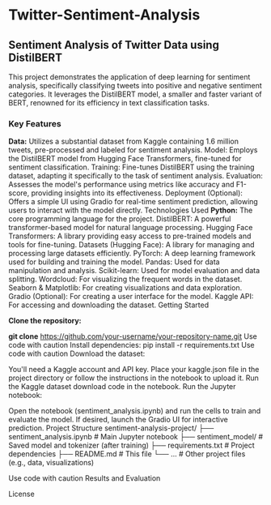 # Twitter-Sentiment-Analysis
## Sentiment Analysis of Twitter Data using DistilBERT
This project demonstrates the application of deep learning for sentiment analysis, specifically classifying tweets into positive and negative sentiment categories. It leverages the DistilBERT model, a smaller and faster variant of BERT, renowned for its efficiency in text classification tasks.

### Key Features
**Data:** Utilizes a substantial dataset from Kaggle containing 1.6 million tweets, pre-processed and labeled for sentiment analysis. Model: Employs the DistilBERT model from Hugging Face Transformers, fine-tuned for sentiment classification. Training: Fine-tunes DistilBERT using the training dataset, adapting it specifically to the task of sentiment analysis. Evaluation: Assesses the model's performance using metrics like accuracy and F1-score, providing insights into its effectiveness. Deployment (Optional): Offers a simple UI using Gradio for real-time sentiment prediction, allowing users to interact with the model directly. Technologies Used
**Python:** The core programming language for the project. DistilBERT: A powerful transformer-based model for natural language processing. Hugging Face Transformers: A library providing easy access to pre-trained models and tools for fine-tuning. Datasets (Hugging Face): A library for managing and processing large datasets efficiently. PyTorch: A deep learning framework used for building and training the model. Pandas: Used for data manipulation and analysis. Scikit-learn: Used for model evaluation and data splitting. Wordcloud: For visualizing the frequent words in the dataset. Seaborn & Matplotlib: For creating visualizations and data exploration. Gradio (Optional): For creating a user interface for the model. Kaggle API: For accessing and downloading the dataset. Getting Started

**Clone the repository:**

**git clone** https://github.com/your-username/your-repository-name.git Use code with caution Install dependencies:
pip install -r requirements.txt Use code with caution Download the dataset:

You'll need a Kaggle account and API key. Place your kaggle.json file in the project directory or follow the instructions in the notebook to upload it. Run the Kaggle dataset download code in the notebook. Run the Jupyter notebook:

Open the notebook (sentiment_analysis.ipynb) and run the cells to train and evaluate the model. If desired, launch the Gradio UI for interactive prediction. 
Project Structure
sentiment-analysis-project/
├── sentiment_analysis.ipynb # Main Jupyter notebook 
├── sentiment_model/ # Saved model and tokenizer (after training) 
├── requirements.txt # Project dependencies ├── README.md # This file 
└── ... # Other project files (e.g., data, visualizations) 

Use code with caution Results and Evaluation

License
